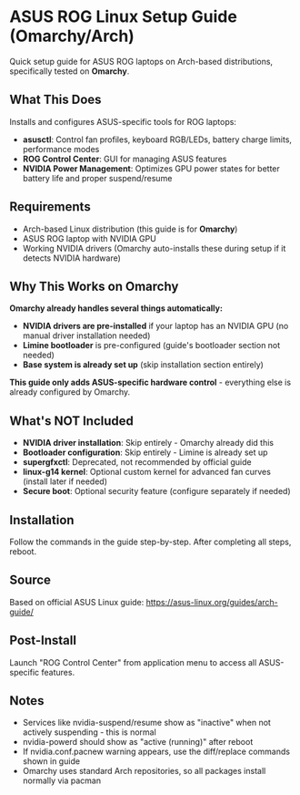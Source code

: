 # ASUS ROG Linux Setup Guide (Omarchy/Arch)

Quick setup guide for ASUS ROG laptops on Arch-based distributions, specifically tested on **Omarchy**.

## What This Does

Installs and configures ASUS-specific tools for ROG laptops:

- **asusctl**: Control fan profiles, keyboard RGB/LEDs, battery charge limits, performance modes
- **ROG Control Center**: GUI for managing ASUS features
- **NVIDIA Power Management**: Optimizes GPU power states for better battery life and proper suspend/resume

## Requirements

- Arch-based Linux distribution (this guide is for **Omarchy**)
- ASUS ROG laptop with NVIDIA GPU
- Working NVIDIA drivers (Omarchy auto-installs these during setup if it detects NVIDIA hardware)

## Why This Works on Omarchy

**Omarchy already handles several things automatically:**

- **NVIDIA drivers are pre-installed** if your laptop has an NVIDIA GPU (no manual driver installation needed)
- **Limine bootloader** is pre-configured (guide's bootloader section not needed)
- **Base system is already set up** (skip installation section entirely)

**This guide only adds ASUS-specific hardware control** - everything else is already configured by Omarchy.

## What's NOT Included

- **NVIDIA driver installation**: Skip entirely - Omarchy already did this
- **Bootloader configuration**: Skip entirely - Limine is already set up
- **supergfxctl**: Deprecated, not recommended by official guide
- **linux-g14 kernel**: Optional custom kernel for advanced fan curves (install later if needed)
- **Secure boot**: Optional security feature (configure separately if needed)

## Installation

Follow the commands in the guide step-by-step. After completing all steps, reboot.

## Source

Based on official ASUS Linux guide: https://asus-linux.org/guides/arch-guide/

## Post-Install

Launch "ROG Control Center" from application menu to access all ASUS-specific features.

## Notes

- Services like nvidia-suspend/resume show as "inactive" when not actively suspending - this is normal
- nvidia-powerd should show as "active (running)" after reboot
- If nvidia.conf.pacnew warning appears, use the diff/replace commands shown in guide
- Omarchy uses standard Arch repositories, so all packages install normally via pacman
